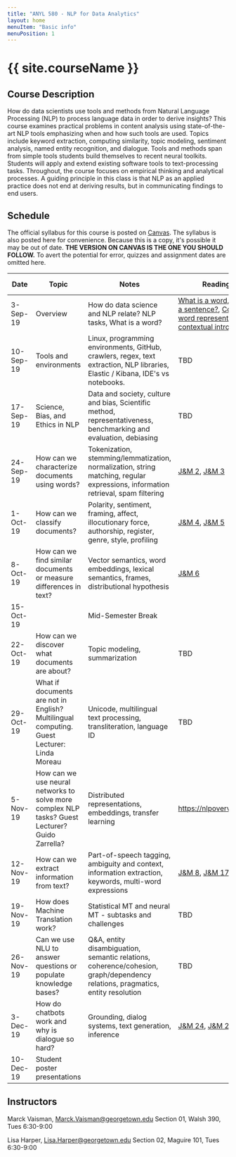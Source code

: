 ```yaml
---
title: "ANYL 580 - NLP for Data Analytics"
layout: home
menuItem: "Basic info"
menuPosition: 1
---
```

<h1>{{ site.courseName }}</h1>
<!--
<img src="{{ site.baseurl }}/style/header.jpg" width="100%">
-->

## Course Description

How do data scientists use tools and methods from Natural Language Processing (NLP) to process language data in order to derive insights? This course examines practical problems in content analysis using state-of-the-art NLP tools emphasizing when and how such tools are used. Topics include keyword extraction, computing similarity, topic modeling, sentiment analysis, named entity recognition, and dialogue. Tools and methods span from simple tools students build themselves to recent neural toolkits. Students will apply and extend existing software tools to text-processing tasks. Throughout, the course focuses on empirical thinking and analytical processes. A guiding principle in this class is that NLP as an applied practice does not end at deriving results, but in communicating findings to end users.


## Schedule

The official syllabus for this course is posted on [Canvas](https://georgetown.instructure.com). The syllabus is also posted here for convenience. Because this is a copy, it's possible it may be out of date. **THE VERSION ON CANVAS IS THE ONE YOU SHOULD FOLLOW.** To avert the potential for error, quizzes and assignment dates are omitted here.

| Date | Topic | Notes | Readings | Due Dates |
| --- | --- | --- | --- | --- |
| 3-Sep-19 | Overview | How do data science and NLP relate? NLP tasks, What is a word? | [What is a word, what is a sentence?](https://pdfs.semanticscholar.org/e727/c7fd2bf3460a36934eae64c8c5716bc28980.pdf), [Contextual word representations: A contextual introduction](https://arxiv.org/pdf/1902.06006.pdf) |  |
| 10-Sep-19 | Tools and environments | Linux, programming environments, GitHub, crawlers, regex, text extraction, NLP libraries, Elastic / Kibana, IDE's vs notebooks. | TBD |
| 17-Sep-19 | Science, Bias, and Ethics in NLP | Data and society, culture and bias,  Scientific method, representativeness, benchmarking and evaluation, debiasing | TBD |
| 24-Sep-19 | How can we characterize documents using words? | Tokenization, stemming/lemmatization, normalization, string matching, regular expressions, information retrieval, spam filtering | [J&M 2](https://web.stanford.edu/~jurafsky/slp3/2.pdf), [J&M 3](https://web.stanford.edu/~jurafsky/slp3/3.pdf) |  |
| 1-Oct-19 | How can we classify documents? | Polarity, sentiment, framing, affect, illocutionary force, authorship, register, genre, style, profiling | [J&M 4](https://web.stanford.edu/~jurafsky/slp3/4.pdf), [J&M 5](https://web.stanford.edu/~jurafsky/slp3/5.pdf) |  |
| 8-Oct-19 | How can we find similar documents or measure differences in text? | Vector semantics, word embeddings, lexical semantics, frames, distributional hypothesis | [J&M 6](https://web.stanford.edu/~jurafsky/slp3/6.pdf) |  |
| 15-Oct-19 | <No class> | Mid-Semester Break | | |
| 22-Oct-19 | How can we discover what documents are about? | Topic modeling, summarization | TBD |
| 29-Oct-19 | What if documents are not in English? Multilingual computing. Guest Lecturer: Linda Moreau | Unicode, multilingual text processing, transliteration, language ID | TBD |
| 5-Nov-19 | How can we use neural networks to solve more complex NLP tasks? Guest Lecturer? Guido Zarrella? | Distributed representations, embeddings, transfer learning | https://nlpoverview.com |  |
| 12-Nov-19 | How can we extract information from text? | Part-of-speech tagging, ambiguity and context, information extraction, keywords, multi-word expressions | [J&M 8](https://web.stanford.edu/~jurafsky/slp3/8.pdf), [J&M 17](https://web.stanford.edu/~jurafsky/slp3/17.pdf) |  |
| 19-Nov-19 | How does Machine Translation work? | Statistical MT and neural MT - subtasks and challenges |TBD |
| 26-Nov-19 | Can we use NLU to answer questions or populate knowledge bases? | Q&A, entity disambiguation, semantic relations, coherence/cohesion, graph/dependency relations, pragmatics, entity resolution | TBD |  |
| 3-Dec-19 | How do chatbots work and why is dialogue so hard? | Grounding, dialog systems, text generation, inference | [J&M 24](https://web.stanford.edu/~jurafsky/slp3/24.pdf), [J&M 25](https://web.stanford.edu/~jurafsky/slp3/25.pdf) | |
| 10-Dec-19 | Student poster presentations |  |





## Instructors

Marck Vaisman, Marck.Vaisman@georgetown.edu
Section 01, Walsh 390, Tues 6:30-9:00

Lisa Harper, Lisa.Harper@georgetown.edu
Section 02, Maguire 101, Tues 6:30-9:00
